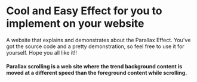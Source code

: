 # Cool and Easy Effect for you to implement on your website
A website that explains and demonstrates about the Parallax Effect. You've got the source code and a pretty demonstration, so feel free to use it for yourself. Hope you all like it!!

<h4>Parallax scrolling is a web site where the trend background content is moved at a different speed than the foreground content while scrolling.</h4>
